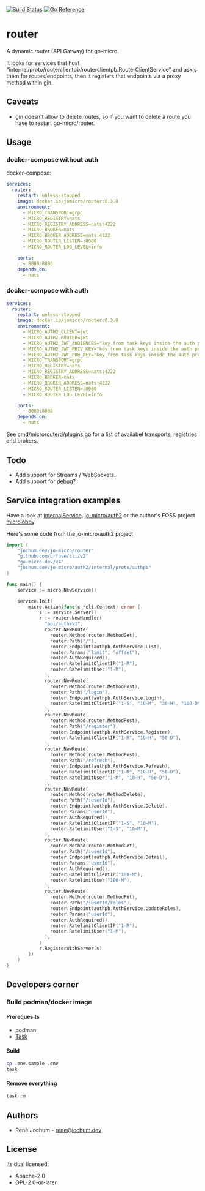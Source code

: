[![Build Status](https://drone.fk.jochum.dev/api/badges/jo-micro/router/status.svg)](https://drone.fk.jochum.dev/jo-micro/router) [![Go Reference](https://pkg.go.dev/badge/jochum.dev/jo-micro/router.svg)](https://pkg.go.dev/jochum.dev/jo-micro/router)

# router

A dynamic router (API Gatway) for go-micro.

It looks for services that host "internal/proto/routerclientpb/routerclientpb.RouterClientService" and ask's them for routes/endpoints, then it registers that endpoints via a proxy method within gin.

## Caveats

- gin doesn't allow to delete routes, so if you want to delete a route you have to restart go-micro/router.

## Usage

### docker-compose without auth

docker-compose:

```yaml
services:
  router:
    restart: unless-stopped
    image: docker.io/jomicro/router:0.3.8
    environment:
      - MICRO_TRANSPORT=grpc
      - MICRO_REGISTRY=nats
      - MICRO_REGISTRY_ADDRESS=nats:4222
      - MICRO_BROKER=nats
      - MICRO_BROKER_ADDRESS=nats:4222
      - MICRO_ROUTER_LISTEN=:8080
      - MICRO_ROUTER_LOG_LEVEL=info

    ports:
      - 8080:8080
    depends_on:
      - nats
```

### docker-compose with auth

```yaml
services:
  router:
    restart: unless-stopped
    image: docker.io/jomicro/router:0.3.8
    environment:
      - MICRO_AUTH2_CLIENT=jwt
      - MICRO_AUTH2_ROUTER=jwt
      - MICRO_AUTH2_JWT_AUDIENCES="key from task keys inside the auth project"
      - MICRO_AUTH2_JWT_PRIV_KEY="key from task keys inside the auth project"
      - MICRO_AUTH2_JWT_PUB_KEY="key from task keys inside the auth project"
      - MICRO_TRANSPORT=grpc
      - MICRO_REGISTRY=nats
      - MICRO_REGISTRY_ADDRESS=nats:4222
      - MICRO_BROKER=nats
      - MICRO_BROKER_ADDRESS=nats:4222
      - MICRO_ROUTER_LISTEN=:8080
      - MICRO_ROUTER_LOG_LEVEL=info

    ports:
      - 8080:8080
    depends_on:
      - nats
```

See [cmd/microrouterd/plugins.go](cmd/microrouterd/plugins.go) for a list of availabel transports, registries and brokers.

## Todo

- Add support for Streams / WebSockets.
- Add support for [debug](https://github.com/asim/go-micro/tree/master/debug)?

## Service integration examples

Have a look at [internalService](cmd/microrouterd/main.go#L51 ), [jo-micro/auth2](https://git.jochum.dev/jo-micro/auth2/src/branch/main/cmd/microauth2sqld/main.go#L319) or the author's FOSS project [microlobby](https://github.com/pcdummy/microlobby).

Here's some code from the jo-micro/auth2 project

```go
import (
    "jochum.dev/jo-micro/router"
    "github.com/urfave/cli/v2"
    "go-micro.dev/v4"
    "jochum.dev/jo-micro/auth2/internal/proto/authpb"
)

func main() {
    service := micro.NewService()

    service.Init(
        micro.Action(func(c *cli.Context) error {
            s := service.Server()
            r := router.NewHandler(
              "api/auth/v1",
              router.NewRoute(
                router.Method(router.MethodGet),
                router.Path("/"),
                router.Endpoint(authpb.AuthService.List),
                router.Params("limit", "offset"),
                router.AuthRequired(),
                router.RatelimitClientIP("1-M"),
                router.RatelimitUser("1-M"),
              ),
              router.NewRoute(
                router.Method(router.MethodPost),
                router.Path("/login"),
                router.Endpoint(authpb.AuthService.Login),
                router.RatelimitClientIP("1-S", "10-M", "30-H", "100-D"),
              ),
              router.NewRoute(
                router.Method(router.MethodPost),
                router.Path("/register"),
                router.Endpoint(authpb.AuthService.Register),
                router.RatelimitClientIP("1-M", "10-H", "50-D"),
              ),
              router.NewRoute(
                router.Method(router.MethodPost),
                router.Path("/refresh"),
                router.Endpoint(authpb.AuthService.Refresh),
                router.RatelimitClientIP("1-M", "10-H", "50-D"),
                router.RatelimitUser("1-M", "10-H", "50-D"),
              ),
              router.NewRoute(
                router.Method(router.MethodDelete),
                router.Path("/:userId"),
                router.Endpoint(authpb.AuthService.Delete),
                router.Params("userId"),
                router.AuthRequired(),
                router.RatelimitClientIP("1-S", "10-M"),
                router.RatelimitUser("1-S", "10-M"),
              ),
              router.NewRoute(
                router.Method(router.MethodGet),
                router.Path("/:userId"),
                router.Endpoint(authpb.AuthService.Detail),
                router.Params("userId"),
                router.AuthRequired(),
                router.RatelimitClientIP("100-M"),
                router.RatelimitUser("100-M"),
              ),
              router.NewRoute(
                router.Method(router.MethodPut),
                router.Path("/:userId/roles"),
                router.Endpoint(authpb.AuthService.UpdateRoles),
                router.Params("userId"),
                router.AuthRequired(),
                router.RatelimitClientIP("1-M"),
                router.RatelimitUser("1-M"),
              ),
            )
            r.RegisterWithServer(s)
        })
    )
}
```

## Developers corner

### Build podman/docker image

#### Prerequesits

- podman
- [Task](https://taskfile.dev/#/installation)

#### Build

```bash
cp .env.sample .env
task
```

#### Remove everything

```bash
task rm
```

## Authors

- René Jochum - rene@jochum.dev

## License

Its dual licensed:

- Apache-2.0
- GPL-2.0-or-later
